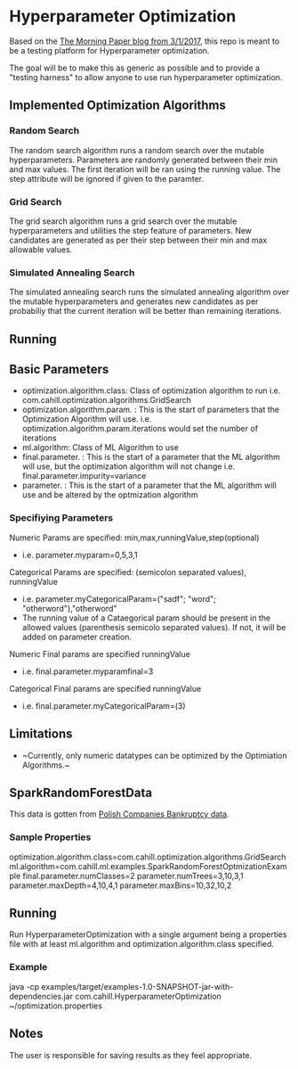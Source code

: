 # Hyperparameter Optimization

Based on the [The Morning Paper blog from 3/1/2017](https://blog.acolyer.org/2017/03/01/optimisation-and-training-techniques-for-deep-learning/), this repo is meant to be a testing platform for Hyperparameter optimization.

The goal will be to make this as generic as possible and to provide a "testing harness" to allow anyone to use run hyperparameter optimization.


## Implemented Optimization Algorithms

### Random Search
The random search algorithm runs a random search over the mutable hyperparameters. Parameters are randomly generated between their min and max values.  The first iteration will be ran using the running value.  The step attribute will be ignored if given to the paramter.

### Grid Search
The grid search algorithm runs a grid search over the mutable hyperparameters and utilities the step feature of parameters.  New candidates are generated as per their step between their min and max allowable values.

### Simulated Annealing Search
The simulated annealing search runs the simulated annealing algorithm over the mutable hyperparameters and generates new candidates as per probabiliy that the current iteration will be better than remaining iterations.


## Running

## Basic Parameters
- optimization.algorithm.class: Class of optimization algorithm to run i.e. com.cahill.optimization.algorithms.GridSearch
- optimization.algorithm.param. : This is the start of parameters that the Optimization Algorithm will use.  i.e. optimization.algorithm.param.iterations would set the number of iterations
- ml.algorithm: Class of ML Algorithm to use
- final.parameter. : This is the start of a parameter that the ML algorithm will use, but the optimization algorithm will not change i.e. final.parameter.impurity=variance
- parameter. : This is the start of a parameter that the ML algorithm will use and be altered by the optmization algorithm

### Specifiying Parameters
Numeric Params are specified: min,max,runningValue,step(optional)
- i.e. parameter.myparam=0,5,3,1

Categorical Params are specified: (semicolon separated values), runningValue
- i.e. parameter.myCategoricalParam=("sadf"; "word"; "otherword"),"otherword"
- The running value of a Cataegorical param should be present in the allowed values (parenthesis semicolo separated values).  If not, it will be added on parameter creation.

Numeric Final params are specified runningValue
- i.e. final.parameter.myparamfinal=3

Categorical Final params are specified runningValue
- i.e. final.parameter.myCategoricalParam=(3)

## Limitations
- ~Currently, only numeric datatypes can be optimized by the Optimiation Algorithms.~

## SparkRandomForestData
This data is gotten from [Polish Companies Bankruptcy data](http://archive.ics.uci.edu/ml/datasets/Polish+companies+bankruptcy+data).

### Sample Properties
optimization.algorithm.class=com.cahill.optimization.algorithms.GridSearch
ml.algorithm=com.cahill.ml.examples.SparkRandomForestOptmizationExample
final.parameter.numClasses=2
parameter.numTrees=3,10,3,1
parameter.maxDepth=4,10,4,1
parameter.maxBins=10,32,10,2

## Running
Run HyperparameterOptimization with a single argument being a properties file with at least ml.algorithm and optimization.algorithm.class specified.

### Example
java -cp examples/target/examples-1.0-SNAPSHOT-jar-with-dependencies.jar com.cahill.HyperparameterOptimization ~/optimization.properties


## Notes
The user is responsible for saving results as they feel appropriate.
